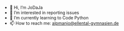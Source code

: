 - 👋 Hi, I’m JoDaJa
- 👀 I’m interested in reporting issues
- 🌱 I’m currently learning to Code Python
- 📫 How to reach me: alpmanjo@ellental-gymnasien.de

<!---
DieBuben123/DieBuben123 is a ✨ special ✨ repository because its `README.md` (this file) appears on your GitHub profile.
You can click the Preview link to take a look at your changes.
--->
